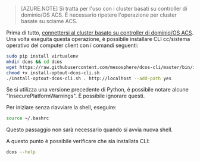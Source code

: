 <properties
   pageTitle="Installare il controller di dominio/sistema operativo CLI | Microsoft Azure"
   description="Installare il controller di dominio/sistema operativo CLI."
   services="container-service"
   documentationCenter=""
   authors="rgardler"
   manager="timlt"
   editor=""
   tags="acs, azure-container-service"
   keywords="Contenitori, servizi di Micro controller di dominio/OS, Azure"/>

<tags
   ms.service="container-service"
   ms.devlang="na"
   ms.topic="get-started-article"
   ms.tgt_pltfrm="na"
   ms.workload="na"
   ms.date="05/10/2016"
   ms.author="rogardle"/>

>[AZURE.NOTE] Si tratta per l'uso con i cluster basati su controller di dominio/OS ACS. È necessario ripetere l'operazione per cluster basate su sciame ACS.

Prima di tutto, [connettersi al cluster basato su controller di dominio/OS ACS](../articles/container-service/container-service-connect.md). Una volta eseguita questa operazione, è possibile installare CLI cc/sistema operativo del computer client con i comandi seguenti:

```bash
sudo pip install virtualenv
mkdir dcos && cd dcos
wget https://raw.githubusercontent.com/mesosphere/dcos-cli/master/bin/install/install-optout-dcos-cli.sh
chmod +x install-optout-dcos-cli.sh
./install-optout-dcos-cli.sh . http://localhost --add-path yes
```

Se si utilizza una versione precedente di Python, è possibile notare alcune "InsecurePlatformWarnings". È possibile ignorare questi.

Per iniziare senza riavviare la shell, eseguire:

```bash
source ~/.bashrc
```

Questo passaggio non sarà necessario quando si avvia nuova shell.

A questo punto è possibile verificare che sia installata CLI:

```bash
dcos --help
```